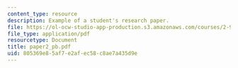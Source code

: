 ```yaml
---
content_type: resource
description: Example of a student's research paper.
file: https://ol-ocw-studio-app-production.s3.amazonaws.com/courses/2-964-economics-of-marine-transportation-industries-fall-2006/805369e85af7e2afec58c8ae7a435d9e_paper2_pb.pdf
file_type: application/pdf
resourcetype: Document
title: paper2_pb.pdf
uid: 805369e8-5af7-e2af-ec58-c8ae7a435d9e
---
```

